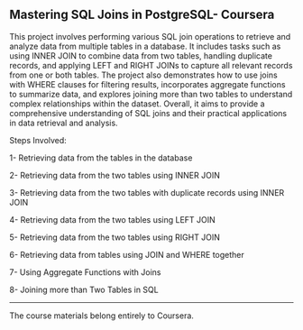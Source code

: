 Mastering SQL Joins in PostgreSQL- Coursera
--------------------------------------------------------------------------------

This project involves performing various SQL join operations to retrieve and analyze data from multiple tables in a database. It includes tasks such as using INNER JOIN to combine data from two tables, handling duplicate records, and applying LEFT and RIGHT JOINs to capture all relevant records from one or both tables. The project also demonstrates how to use joins with WHERE clauses for filtering results, incorporates aggregate functions to summarize data, and explores joining more than two tables to understand complex relationships within the dataset. Overall, it aims to provide a comprehensive understanding of SQL joins and their practical applications in data retrieval and analysis.

Steps Involved:

1- Retrieving data from the tables in the database

2- Retrieving data from the two tables using INNER JOIN

3- Retrieving data from the two tables with duplicate records using INNER JOIN

4- Retrieving data from the two tables using LEFT JOIN

5- Retrieving data from the two tables using RIGHT JOIN

6- Retrieving data from tables using JOIN and WHERE together

7- Using Aggregate Functions with Joins

8- Joining more than Two Tables in SQL

-------------------------------------------------------------------------------------------

The course materials belong entirely to Coursera.
